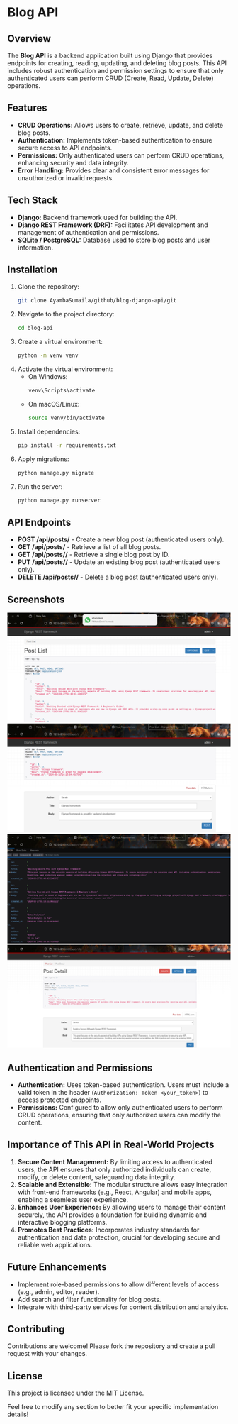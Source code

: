 

# Blog API

## Overview
The **Blog API** is a backend application built using Django that provides endpoints for creating, reading, updating, and deleting blog posts. This API includes robust authentication and permission settings to ensure that only authenticated users can perform CRUD (Create, Read, Update, Delete) operations.

## Features
- **CRUD Operations:** Allows users to create, retrieve, update, and delete blog posts.
- **Authentication:** Implements token-based authentication to ensure secure access to API endpoints.
- **Permissions:** Only authenticated users can perform CRUD operations, enhancing security and data integrity.
- **Error Handling:** Provides clear and consistent error messages for unauthorized or invalid requests.
  
## Tech Stack
- **Django:** Backend framework used for building the API.
- **Django REST Framework (DRF):** Facilitates API development and management of authentication and permissions.
- **SQLite / PostgreSQL:** Database used to store blog posts and user information.

## Installation
1. Clone the repository:
   ```bash
   git clone AyambaSumaila/github/blog-django-api/git
   ```
2. Navigate to the project directory:
   ```bash
   cd blog-api
   ```
3. Create a virtual environment:
   ```bash
   python -m venv venv
   ```
4. Activate the virtual environment:
   - On Windows:
     ```bash
     venv\Scripts\activate
     ```
   - On macOS/Linux:
     ```bash
     source venv/bin/activate
     ```
5. Install dependencies:
   ```bash
   pip install -r requirements.txt
   ```
6. Apply migrations:
   ```bash
   python manage.py migrate
   ```
7. Run the server:
   ```bash
   python manage.py runserver
   ```

## API Endpoints
- **POST /api/posts/** - Create a new blog post (authenticated users only).
- **GET /api/posts/** - Retrieve a list of all blog posts.
- **GET /api/posts/<id>/** - Retrieve a single blog post by ID.
- **PUT /api/posts/<id>/** - Update an existing blog post (authenticated users only).
- **DELETE /api/posts/<id>/** - Delete a blog post (authenticated users only).

## Screenshots
![](Images/Screenshot.png)
![](Images/Screenshot_2.png)
![](Images/Screenshot_3.png)
![](Images/Screenshot_4.png)




## Authentication and Permissions
- **Authentication:** Uses token-based authentication. Users must include a valid token in the header (`Authorization: Token <your_token>`) to access protected endpoints.
- **Permissions:** Configured to allow only authenticated users to perform CRUD operations, ensuring that only authorized users can modify the content.

## Importance of This API in Real-World Projects
1. **Secure Content Management:** By limiting access to authenticated users, the API ensures that only authorized individuals can create, modify, or delete content, safeguarding data integrity.
2. **Scalable and Extensible:** The modular structure allows easy integration with front-end frameworks (e.g., React, Angular) and mobile apps, enabling a seamless user experience.
3. **Enhances User Experience:** By allowing users to manage their content securely, the API provides a foundation for building dynamic and interactive blogging platforms.
4. **Promotes Best Practices:** Incorporates industry standards for authentication and data protection, crucial for developing secure and reliable web applications.

## Future Enhancements
- Implement role-based permissions to allow different levels of access (e.g., admin, editor, reader).
- Add search and filter functionality for blog posts.
- Integrate with third-party services for content distribution and analytics.

## Contributing
Contributions are welcome! Please fork the repository and create a pull request with your changes.

## License
This project is licensed under the MIT License.

Feel free to modify any section to better fit your specific implementation details!